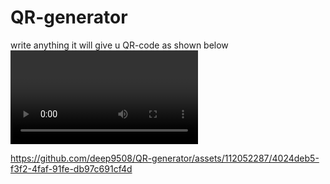 # QR-generator

write anything it will give u QR-code as shown below <video>

https://github.com/deep9508/QR-generator/assets/112052287/4024deb5-f3f2-4faf-91fe-db97c691cf4d

